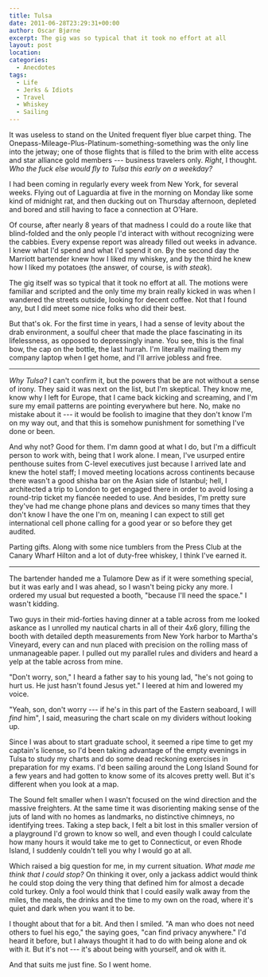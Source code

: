 ```yaml
---
title: Tulsa
date: 2011-06-28T23:29:31+00:00
author: Oscar Bjørne
excerpt: The gig was so typical that it took no effort at all
layout: post
location: 
categories:
  - Anecdotes
tags:
  - Life
  - Jerks & Idiots
  - Travel
  - Whiskey
  - Sailing
---
```

It was useless to stand on the United frequent flyer blue carpet thing. The Onepass-Mileage-Plus-Platinum-something-something was the only line into the jetway; one of those flights that is filled to the brim with elite access and star alliance gold members --- business travelers only. _Right_, I thought. _Who the fuck else would fly to Tulsa this early on a weekday?_

I had been coming in regularly every week from New York, for several weeks. Flying out of Laguardia at five in the morning on Monday like some kind of midnight rat, and then ducking out on Thursday afternoon, depleted and bored and still having to face a connection at O'Hare.

<!-- more -->

Of course, after nearly 8 years of that madness I could do a route like that blind-folded and the only people I'd interact with without recognizing were the cabbies. Every expense report was already filled out weeks in advance. I knew what I'd spend and what I'd spend it on. By the second day the Marriott bartender knew how I liked my whiskey, and by the third he knew how I liked my potatoes (the answer, of course, is _with steak_).

The gig itself was so typical that it took no effort at all. The motions were familiar and scripted and the only time my brain really kicked in was when I wandered the streets outside, looking for decent coffee. Not that I found any, but I did meet some nice folks who did their best.

But that's ok. For the first time in years, I had a sense of levity about the drab environment, a soulful cheer that made the place fascinating in its lifelessness, as opposed to depressingly inane. You see, this is the final bow, the cap on the bottle, the last hurrah. I'm literally mailing them my company laptop when I get home, and I'll arrive jobless and free.

---

_Why Tulsa?_ I can't confirm it, but the powers that be are not without a sense of irony. They said it was next on the list, but I'm skeptical. They know me, know why I left for Europe, that I came back kicking and screaming, and I'm sure my email patterns are pointing everywhere but here. No, make no mistake about it --- it would be foolish to imagine that they don't know I'm on my way out, and that this is somehow punishment for something I've done or been.

And why not? Good for them. I'm damn good at what I do, but I'm a difficult person to  work with, being that I work alone. I mean, I've usurped entire penthouse suites from C-level executives just because I arrived late and knew the hotel staff; I moved meeting locations across continents because there wasn't a good shisha bar on the Asian side of Istanbul; hell, I architected a trip to London to get engaged there in order to avoid losing a round-trip ticket my fiancée needed to use. And besides, I'm pretty sure they've had me change phone plans and devices so many times that they don't know I have the one I'm on, meaning I can expect to still get international cell phone calling for a good year or so before they get audited.

Parting gifts. Along with some nice tumblers from the Press Club at the Canary Wharf Hilton and a lot of duty-free whiskey, I think I've earned it.

---

The bartender handed me a Tulamore Dew as if it were something special, but it was early and I was ahead, so I wasn't being picky any more. I ordered my usual but requested a booth, "because I'll need the space." I wasn't kidding.

Two guys in their mid-forties having dinner at a table across from me looked askance as I unrolled my nautical charts in all of their 4x6 glory, filling the booth with detailed depth measurements from New York harbor to Martha's Vineyard, every can and nun placed with precision on the rolling mass of unmanageable paper. I pulled out my parallel rules and dividers and heard a yelp at the table across from mine.

"Don't worry, son," I heard a father say to his young lad, "he's not going to hurt us. He just hasn't found Jesus yet." I leered at him and lowered my voice.

"Yeah, son, don't worry --- if he's in this part of the Eastern seaboard, I will _find_ him", I said, measuring the chart scale on my dividers without looking up.

Since I was about to start graduate school, it seemed a ripe time to get my captain's license, so I'd been taking advantage of the empty evenings in Tulsa to study my charts and do some dead reckoning exercises in preparation for my exams. I'd been sailing around the Long Island Sound for a few years and had gotten to know some of its alcoves pretty well. But it's different when you look at a map.

The Sound felt smaller when I wasn't focused on the wind direction and the massive freighters. At the same time it was disorienting making sense of the juts of land with no homes as landmarks, no distinctive chimneys, no identifying trees. Taking a step back, I felt a bit lost in this smaller version of a playground I'd grown to know so well, and even though I could calculate how many hours it would take me to get to Connecticut, or even Rhode Island, I suddenly couldn't tell you why I would go at all.

Which raised a big question for me, in my current situation. _What made me think that I could stop?_ On thinking it over, only a jackass addict would think he could stop doing the very thing that defined him for almost a decade cold turkey. Only a fool would think that I could easily walk away from the miles, the meals, the drinks and the time to my own on the road, where it's quiet and dark when you want it to be.

I thought about that for a bit. And then I smiled. "A man who does not need others to fuel his ego," the saying goes, "can find privacy anywhere." I'd heard it before, but I always thought it had to do with being alone and ok with it. But it's not --- it's about being with yourself, and ok with it.

And that suits me just fine. So I went home.